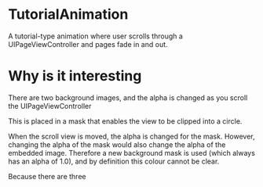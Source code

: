 # TutorialAnimation
A tutorial-type animation where user scrolls through a UIPageViewController and pages fade in and out.

# Why is it interesting

There are two background images, and the alpha is changed as you scroll the UIPageViewController

This is placed in a mask that enables the view to be clipped into a circle.

When the scroll view is moved, the alpha is changed for the mask. However, changing the alpha of the mask would also change the alpha of the embedded image. Therefore a new background mask is used (which always has an alpha of 1.0), and by definition this colour cannot be clear.

Because there are three 
